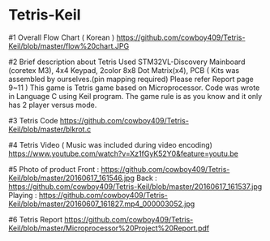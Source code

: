 # Tetris-Keil

#1 Overall Flow Chart ( Korean )
https://github.com/cowboy409/Tetris-Keil/blob/master/flow%20chart.JPG

#2 Brief description about Tetris
Used STM32VL-Discovery Mainboard (coretex M3), 4x4 Keypad, 2color 8x8 Dot Matrix(x4), PCB
( Kits was assembled by ourselves.(pin mapping required) Please refer Report page 9~11  )
This game is Tetris game based on Microprocessor. Code was wrote in Language C using Keil program.
The game rule is as you know and it only has 2 player versus mode.

#3 Tetris Code
https://github.com/cowboy409/Tetris-Keil/blob/master/blkrot.c


#4 Tetris Video ( Music was included during video encoding)
https://www.youtube.com/watch?v=Xz1fGyK52Y0&feature=youtu.be

#5 Photo of product
Front :   https://github.com/cowboy409/Tetris-Keil/blob/master/20160617_161546.jpg
Back :    https://github.com/cowboy409/Tetris-Keil/blob/master/20160617_161537.jpg
Playing : https://github.com/cowboy409/Tetris-Keil/blob/master/20160607_161827.mp4_000003052.jpg

#6 Tetris Report
https://github.com/cowboy409/Tetris-Keil/blob/master/Microprocessor%20Project%20Report.pdf
